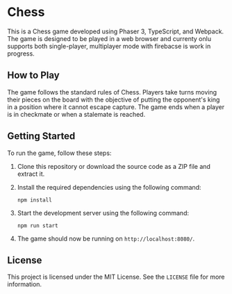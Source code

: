 # Chess

This is a Chess game developed using Phaser 3, TypeScript, and Webpack. The game is designed to be played in a web browser and currenty onlu supports both single-player, multiplayer mode with firebacse is work in progress.

## How to Play

The game follows the standard rules of Chess. Players take turns moving their pieces on the board with the objective of putting the opponent's king in a position where it cannot escape capture. The game ends when a player is in checkmate or when a stalemate is reached.

## Getting Started

To run the game, follow these steps:

1. Clone this repository or download the source code as a ZIP file and extract it.
2. Install the required dependencies using the following command: 

   ```
   npm install
   ```

3. Start the development server using the following command:

   ```
   npm run start
   ```

4. The game should now be running on `http://localhost:8080/`.


## License

This project is licensed under the MIT License. See the `LICENSE` file for more information.
